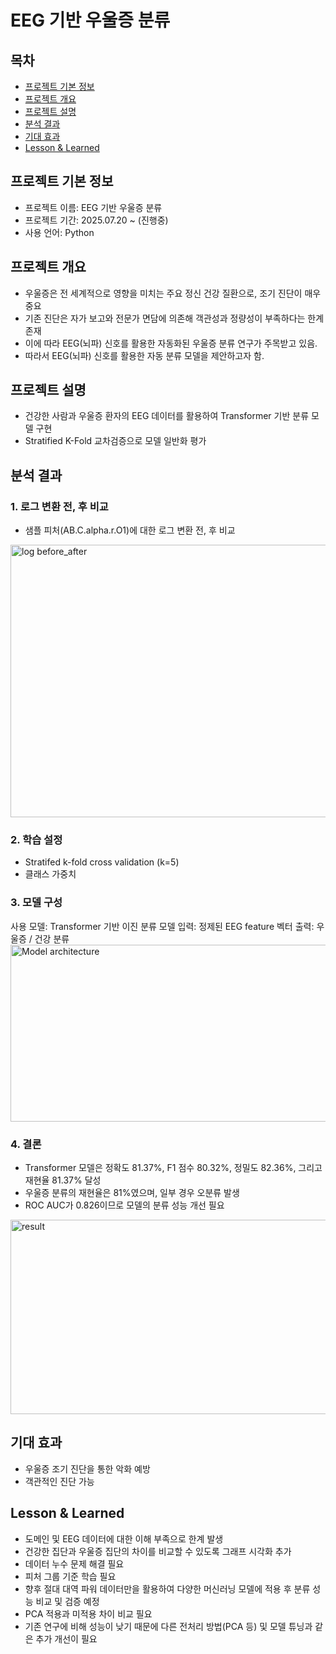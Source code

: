 # EEG 기반 우울증 분류

## 목차
  - [프로젝트 기본 정보](#프로젝트-기본-정보)
  - [프로젝트 개요](#프로젝트-개요)
  - [프로젝트 설명](#프로젝트-설명)
  - [분석 결과](#분석-결과)
  - [기대 효과](#기대-효과)
  - [Lesson & Learned](#lesson--learned)

## 프로젝트 기본 정보
- 프로젝트 이름: EEG 기반 우울증 분류
- 프로젝트 기간: 2025.07.20 ~ (진행중)
- 사용 언어: Python


## 프로젝트 개요
- 우울증은 전 세계적으로 영향을 미치는 주요 정신 건강 질환으로, 조기 진단이 매우 중요
- 기존 진단은 자가 보고와 전문가 면담에 의존해 객관성과 정량성이 부족하다는 한계 존재
- 이에 따라 EEG(뇌파) 신호를 활용한 자동화된 우울증 분류 연구가 주목받고 있음.
- 따라서 EEG(뇌파) 신호를 활용한 자동 분류 모델을 제안하고자 함.


## 프로젝트 설명
- 건강한 사람과 우울증 환자의 EEG 데이터를 활용하여 Transformer 기반 분류 모델 구현
- Stratified K-Fold 교차검증으로 모델 일반화 평가


## 분석 결과
### 1. 로그 변환 전, 후 비교
- 샘플 피처(AB.C.alpha.r.O1)에 대한 로그 변환 전, 후 비교
<img width="1469" height="436" alt="log before_after" src="https://github.com/user-attachments/assets/01278a1e-bb56-417f-ac83-628490cb97ac" />

### 2. 학습 설정
- Stratifed k-fold cross validation (k=5)
- 클래스 가중치

###  3. 모델 구성
사용 모델: Transformer 기반 이진 분류 모델
입력: 정제된 EEG feature 벡터
출력: 우울증 / 건강 분류
<img width="1310" height="283" alt="Model architecture" src="https://github.com/user-attachments/assets/a6df24d6-ab37-4854-baff-7ee602c72c55" />

### 4. 결론
- Transformer 모델은 정확도 81.37%, F1 점수 80.32%, 정밀도 82.36%, 그리고 재현율 81.37% 달성
- 우울증 분류의 재현율은 81%였으며, 일부 경우 오분류 발생
- ROC AUC가 0.826이므로 모델의 분류 성능 개선 필요
<img width="1124" height="311" alt="result" src="https://github.com/user-attachments/assets/69f8a364-1ec6-48d4-97ae-369c1f4233f4" />


## 기대 효과
- 우울증 조기 진단을 통한 악화 예방
- 객관적인 진단 가능

  
## Lesson & Learned
- 도메인 및 EEG 데이터에 대한 이해 부족으로 한계 발생
- 건강한 집단과 우울증 집단의 차이를 비교할 수 있도록 그래프 시각화 추가
- 데이터 누수 문제 해결 필요
- 피처 그룹 기준 학습 필요
- 향후 절대 대역 파워 데이터만을 활용하여 다양한 머신러닝 모델에 적용 후 분류 성능 비교 및 검증 예정
- PCA 적용과 미적용 차이 비교 필요
- 기존 연구에 비해 성능이 낮기 때문에 다른 전처리 방법(PCA 등) 및 모델 튜닝과 같은 추가 개선이 필요
